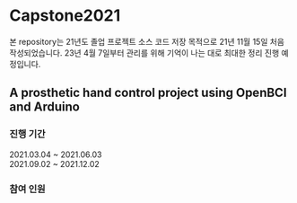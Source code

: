 # Capstone2021 
본 repository는 21년도 졸업 프로젝트 소스 코드 저장 목적으로 21년 11월 15일 처음 작성되었습니다.
23년 4월 7일부터 관리를 위해 기억이 나는 대로 최대한 정리 진행 예정입니다.
## A prosthetic hand control project using OpenBCI and Arduino
### 진행 기간
2021.03.04 ~ 2021.06.03  
2021.09.02 ~ 2021.12.02
### 참여 인원


